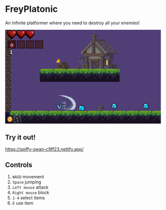 # FreyPlatonic

An infinite platformer where you need to destroy all your enemies!

![Frey Platonic](./assets/img/screenshot-1.jpg)


## Try it out!

https://spiffy-swan-c9ff23.netlify.app/

## Controls

1. `WASD` movement
2. `Space` jumping
3. `Left mouse` attack
4. `Right mouse` block
5. `1-4` select items
6. `E` use item
